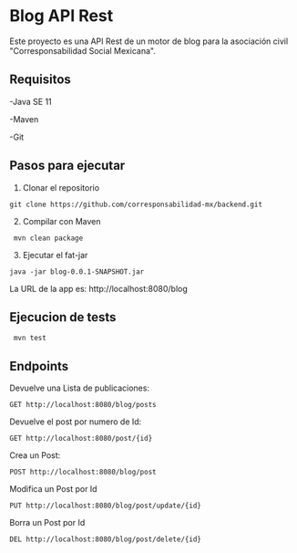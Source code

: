 # Blog API Rest

Este proyecto es una API Rest de un motor de blog para la asociación civil "Corresponsabilidad Social Mexicana".

## Requisitos

-Java SE 11

-Maven

-Git

## Pasos para ejecutar

 1. Clonar el repositorio
```
git clone https://github.com/corresponsabilidad-mx/backend.git
```
 2. Compilar con Maven
```
 mvn clean package
```
3. Ejecutar el fat-jar
```
java -jar blog-0.0.1-SNAPSHOT.jar
```
La URL de la app es: http://localhost:8080/blog

## Ejecucion de tests

```
 mvn test
```

## Endpoints

Devuelve una Lista de publicaciones:
```
GET http://localhost:8080/blog/posts
```
Devuelve el post por numero de Id:
```
GET http://localhost:8080/post/{id}
```
Crea un Post:
```
POST http://localhost:8080/blog/post
```
Modifica un Post por Id
```
PUT http://localhost:8080/blog/post/update/{id}
```
Borra un Post por Id
```
DEL http://localhost:8080/blog/post/delete/{id}
```

